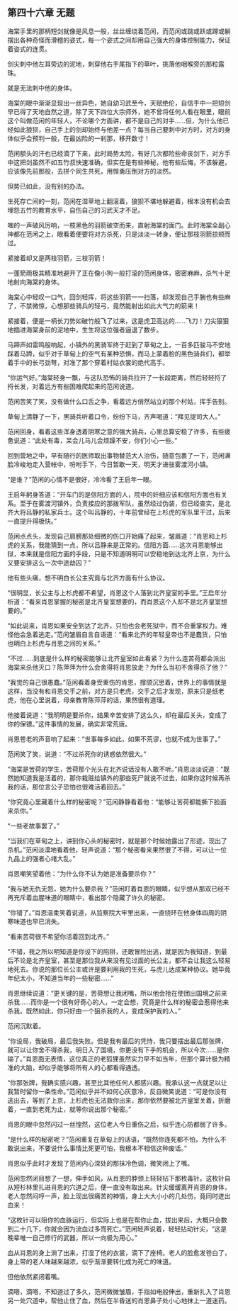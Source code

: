 ## 第四十六章 **无题**

海棠手里的那柄短剑就像是风息一般，丝丝缠绕着范闲，而范闲或跳或跃或蹲或躺摆出各种奇怪而滑稽的姿式，每一个姿式之间却用自己强大的身体控制能力，保证着姿式的连贯。

剑尖刺中他左耳旁边的泥地，刺穿他右手尾指下的草叶，挑落他咽喉旁的那粒露珠。

就是无法刺中他的身体。

海棠的眼中渐渐显现出一丝异色，她自幼习武至今，天赋绝伦，自信手中一把短剑早已得了天地自然之道，除了天下四位大宗师外，她不曾将任何人看在眼里，眼前这个叫做范闲的年轻人，不论哪个方面讲，都不是自己的对手……但，为什么他已经如此狼狈，自己手上的剑却始终与他差一点？每当自己要刺中对方时，对方的身体似乎会预判一般，在最凶险的一刹那，移开数寸！

范闲额头的汗也已经滴了下来，此时局势太险，有好几次都险些命丧剑下，对方手中这把剑虽然不如五竹叔快速准确，但实在是有些神秘，他有些后悔，不该躲避，应该像先前那般，去拼个同生共死，用悍勇压倒对方的淡然。

但势已如此，没有别的办法。

生死存亡间的一刻，范闲在湿草地上翻滚着，狼狈不堪地躲避着，根本没有机会去埋怨五竹的教育水平，自伤自己的习武天才不足。

嗤的一声破风厉响，一枝黑色的羽箭破空而来，直射海棠的面门。此时海棠全副心神都在范闲之上，眼看着便要将对方杀死，只是淡淡一转身，便让那枝羽箭掠颊而过。

紧接着却又是两枝羽箭，三枝羽箭！

一蓬箭雨极其精准地避开了正在像小狗一般打滚的范闲身体，密密麻麻，杀气十足地射向海棠的身体。

海棠心中轻叹一口气，回剑轻挥，将这些羽箭一一扫落，却发现自己手腕也有些麻了，不禁微惊，心想那些骑兵的轻弓，竟然能射出如此大气力的箭来！

紧接着，便是一柄长刀势如破竹般飞了过来，这是虎卫高达的……飞刀！刀尖狠狠地插进海棠身前的泥地中，生生将这位强者逼退了数步。

马蹄声如雷鸣般响起，小镇外的黑骑军终于赶到了草甸之上，一百多匹骏马不安地踩着马蹄，似乎对于草甸上的空气有某种恐惧，而马上蒙着脸的黑色骑兵们，都举着手中的长弓劲弩，对准了那个穿着村姑衣裳的绝代高手。

“你运气好。”海棠轻身一飘，与这队恐怖的骑兵拉开了一长段距离，然后轻轻捋了捋长发，对着远方有些困难爬起来的范闲说道。

范闲苦笑了笑，没有做什么口舌之争，看着远方俏然站立的那个村姑，挥手告别。

草甸上清静了一下，黑骑兵听着口令，纷纷下马，齐声喝道：“拜见提司大人。”

范闲回身，看着这些浑身透着阴寒之意的强大骑兵，心里总算安稳了许多，有些疲惫说道：“此处有毒，呆会儿马儿会烦躁不安，你们小心一些。”

回到营地之中，早有随行的医师取出事物替范大人治伤，随意包裹了一下，范闲满脸冷峻地走入营帐中，吩咐手下，今日暂歇一天，明天才进驻雾渡河小镇。

“是谁？”范闲的心情不是很好，冷冷看了王启年一眼。

王启年躬身答道：“开车门的是信阳方面的人，院中的奸细应该和信阳方面也有关系。至于在雾渡河镇外，负责接应的那拨军队，虽然经过伪装，但已经查实，是北齐大将吕静的私家兵士。这个叫吕静的，十年前曾经在上杉虎的军队里干过，后来一直提升得极快。”

范闲点点头，发现自己肩膀那处细微的伤口开始痛了起来，皱眉道：“肖恩和上杉虎的关系，我能猜到一点，所以吕静来是正常的。信阳方面……这次肖恩能够出狱，本来就是信阳方面的手段，只是不知道明明可以安稳地到达北齐上京，为什么又要安排这么一次中途劫囚？”

他有些头痛，想不明白长公主究竟与北齐方面有什么协议。

“很明显，长公主与上杉虎都不希望，肖恩这个人落到北齐皇室的手里。”王启年分析道：“看来肖恩掌握的秘密是北齐皇室想要的，而肖恩这个人却不是北齐皇室想要的。”

“如此说来，肖恩如果安全到达了北齐，只怕也会老死狱中，而不会重掌权力。难怪他会急着逃走。”范闲皱眉自言自语道：“看来北齐的年轻皇帝也不是蠢货，只怕也明白上杉虎与肖恩之间的关系。”

“不过……到底是什么样的秘密能够让北齐皇室如此看紧？为什么连苦荷都会派出海棠来杀他灭口？陈萍萍为什么会舍得将肖恩放走？为什么当初不舍得杀了他？”

“我觉的自己很愚蠢。”范闲看着身受重伤的肯恩，撑颌沉思着，世界上的事情就是这样，当没有和肖恩交手之前，对方是只老虎，交手之后才发现，原来只是纸老虎，他在心里说着，母亲教育陈萍萍的话，果然很有道理。

他接着说道：“我明明是要杀你，结果辛苦安排了这么久，却在最后关头，变成了你的保镖。”这件事情的发展，确实非常荒唐。

肖恩苍老的声音响了起来：“世事每多如此，如果不荒谬，也就不成为世事了。”

范闲笑了笑，说道：“不过杀死你的诱惑依然很大。”

“海棠是苦荷的学生，苦荷那个光头在北齐说话没有人敢不听。”肖恩淡淡说道：“既然她知道我是活着的，那你栽赃给镇外的那些死尸就说不过去，如果你这时候再杀我的话，那位言公子恐怕也很难活着回去。”

“你究竟心里藏着什么样的秘密呢？”范闲静静看着他：“能够让苦荷都能撕下脸面来杀你。”

“一些老故事罢了。”

“当我们在草甸之上，讲到你心头的秘密时，就是那个时候她露出了形迹，现出了杀机。”范闲淡漠地看着他，轻声说道：“那个秘密看来果然很了不得，可以让一位九品上的强者心绪大乱。”

肖恩嘲笑望着他：“为什么你不认为她是准备要杀你？”

“我与她无仇无怨，她为什么要杀我？”范闲盯着肖恩的眼睛，似乎想从那双已经不再充斥着血腥味道的眼睛中，看出那个隐藏了许久的秘密。

“你错了。”肖恩温柔笑着说道，从监察院大牢里出来，一直绕环在他身体四周的阴寒味道也早已消失。

“看来苦荷很不希望你活着回到北齐。”

“不错，我之所以明知道是你设下的陷阱，还敢冒险出逃，就是因为我知道，到最后不论是北齐皇室，甚至是那位我从来没有见过面的长公主，都不会让我这么轻易地死去。你说的那位长公主或许是要利用我的生死，与虎儿达成某种协议。她毕竟年纪太小，不知道当年的一些秘密……”

肖恩继续说道：“更关键的是，苦荷想让我闭嘴，所以他会抢在使团出国境之前来杀我……而你是一个很有好奇心的人，一定会想，究竟是什么样的秘密会惹得他来杀我。既然如此，你只好由一个狙杀我的人，变成保护我的人。”

范闲沉默着。

“你设局，我破局，最后我失败。但是我有最后的凭恃，我只要摆出最后那张牌，就可以让你舍不得杀我，明日入了国境，你更没有下手的机会，所以今次……是你输了。”肖恩面无表情，这位真正的老狐狸虽然实力早不如当年，但那个算计极为精准的大脑，却似乎能够将所有人的心都看得通透。

“你那张牌，我确实感兴趣，甚至比其他任何人都感兴趣。我承认这一点就足以让我暂时留你一条性命。”范闲似乎并不如何心灰意冷，反自微笑说道：“可是你没有逃出去，等到了上京，上杉虎也无法救你出来，那你依然要被北齐皇室关着，折磨着，一直到老死为止，就等你说出那个秘密。”

肖恩的眼中忽然闪过一丝惶然，这位老人今日重伤之后，似乎连心防都弱了许多。

“是什么样的秘密呢？”范闲重复在草甸上的话语，“既然你连死都不怕，为什么不敢说出来，不要说什么事情比死更可怕，我根本不相信这种废话。”

肖恩似乎此时才发现了范闲内心深处的那抹冷色调，微笑闭上了嘴。

范闲忽然闭目想了一想，伸手如风，从肖恩的脖颈上轻轻拈下那枚毒针。这枚针自从短杉林里扎进肖恩的穴道之后，便一直没有取出来。针尖缓缓离开肖恩的身体，老人忽然闷哼一声，脸上现出很痛苦的神情，身上大大小小的几处伤，竟同时迸出血来！

“这枚针可以阻你的血脉运行，但实际上也是在帮你止血，拔出来后，大概只会数到二十几下，你就会因为流血过多而死亡。”范闲轻声说着，轻轻拈动针尖，“这是晚辈唯一自己修行的武器，所以一向极为用心。”

血从肖恩的身上淌了出来，打湿了他的衣裳，滴下了座椅。老人的脸愈发苍白了，身上带的老人味越来越浓，似乎渐渐要转化成为死亡的味道。

但他依然紧闭着嘴。

滴嗒，滴嗒，不知道过了多久，范闲微微皱眉，手指如电般伸出，重新扎入了肖恩另一处穴道中，帮他止住了血，然后在半昏迷的肖恩鼻子处小心地抹上一道迷药。

